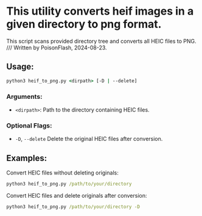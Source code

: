 # This utility converts heif images in a given directory to png format.

This script scans provided directory tree and converts all HEIC files to PNG.  
/// Written by PoisonFlash, 2024-08-23.
 
## Usage:
```cmd
python3 heif_to_png.py <dirpath> [-D | --delete]
```

### Arguments:
* `<dirpath>`:
Path to the directory containing HEIC files.

### Optional Flags:
* `-D`, `--delete`
Delete the original HEIC files after conversion.

## Examples:
Convert HEIC files without deleting originals:
```cmd
python3 heif_to_png.py /path/to/your/directory
```

Convert HEIC files and delete originals after conversion:
```cmd
python3 heif_to_png.py /path/to/your/directory -D
```
